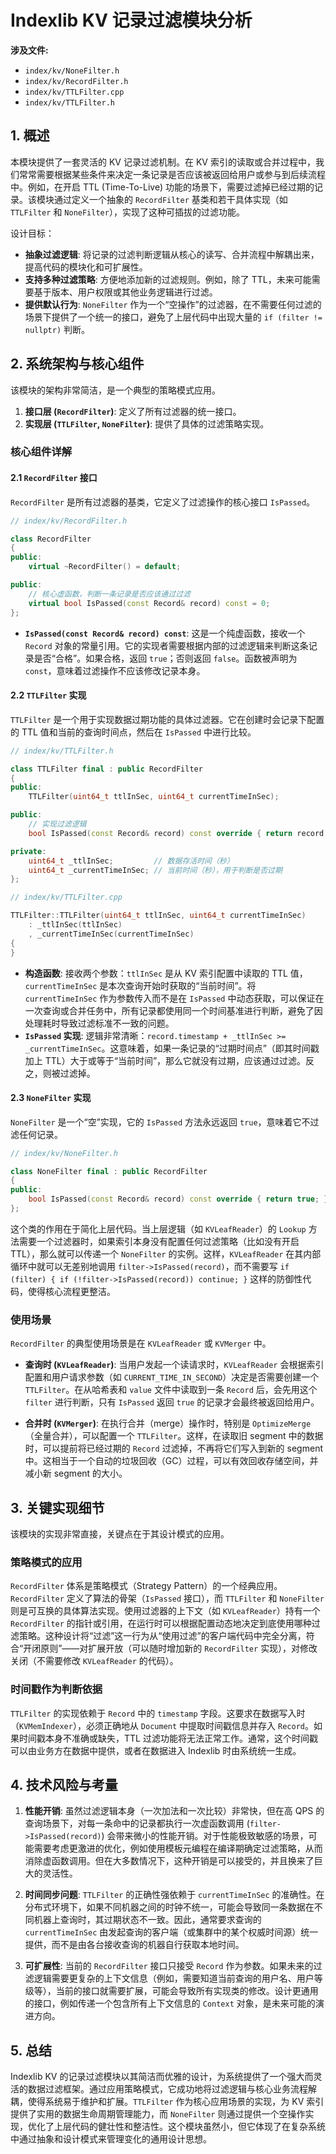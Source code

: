 
# Indexlib KV 记录过滤模块分析

**涉及文件:**

*   `index/kv/NoneFilter.h`
*   `index/kv/RecordFilter.h`
*   `index/kv/TTLFilter.cpp`
*   `index/kv/TTLFilter.h`

## 1. 概述

本模块提供了一套灵活的 KV 记录过滤机制。在 KV 索引的读取或合并过程中，我们常常需要根据某些条件来决定一条记录是否应该被返回给用户或参与到后续流程中。例如，在开启 TTL (Time-To-Live) 功能的场景下，需要过滤掉已经过期的记录。该模块通过定义一个抽象的 `RecordFilter` 基类和若干具体实现（如 `TTLFilter` 和 `NoneFilter`），实现了这种可插拔的过滤功能。

设计目标：

*   **抽象过滤逻辑**: 将记录的过滤判断逻辑从核心的读写、合并流程中解耦出来，提高代码的模块化和可扩展性。
*   **支持多种过滤策略**: 方便地添加新的过滤规则。例如，除了 TTL，未来可能需要基于版本、用户权限或其他业务逻辑进行过滤。
*   **提供默认行为**: `NoneFilter` 作为一个“空操作”的过滤器，在不需要任何过滤的场景下提供了一个统一的接口，避免了上层代码中出现大量的 `if (filter != nullptr)` 判断。

## 2. 系统架构与核心组件

该模块的架构非常简洁，是一个典型的策略模式应用。

1.  **接口层 (`RecordFilter`)**: 定义了所有过滤器的统一接口。
2.  **实现层 (`TTLFilter`, `NoneFilter`)**: 提供了具体的过滤策略实现。

### 核心组件详解

#### 2.1 `RecordFilter` 接口

`RecordFilter` 是所有过滤器的基类，它定义了过滤操作的核心接口 `IsPassed`。

```cpp
// index/kv/RecordFilter.h

class RecordFilter
{
public:
    virtual ~RecordFilter() = default;

public:
    // 核心虚函数，判断一条记录是否应该通过过滤
    virtual bool IsPassed(const Record& record) const = 0;
};
```

*   **`IsPassed(const Record& record) const`**: 这是一个纯虚函数，接收一个 `Record` 对象的常量引用。它的实现者需要根据内部的过滤逻辑来判断这条记录是否“合格”。如果合格，返回 `true`；否则返回 `false`。函数被声明为 `const`，意味着过滤操作不应该修改记录本身。

#### 2.2 `TTLFilter` 实现

`TTLFilter` 是一个用于实现数据过期功能的具体过滤器。它在创建时会记录下配置的 TTL 值和当前的查询时间点，然后在 `IsPassed` 中进行比较。

```cpp
// index/kv/TTLFilter.h

class TTLFilter final : public RecordFilter
{
public:
    TTLFilter(uint64_t ttlInSec, uint64_t currentTimeInSec);

public:
    // 实现过滤逻辑
    bool IsPassed(const Record& record) const override { return record.timestamp + _ttlInSec >= _currentTimeInSec; }

private:
    uint64_t _ttlInSec;         // 数据存活时间（秒）
    uint64_t _currentTimeInSec; // 当前时间（秒），用于判断是否过期
};

// index/kv/TTLFilter.cpp

TTLFilter::TTLFilter(uint64_t ttlInSec, uint64_t currentTimeInSec)
    : _ttlInSec(ttlInSec)
    , _currentTimeInSec(currentTimeInSec)
{
}
```

*   **构造函数**: 接收两个参数：`ttlInSec` 是从 KV 索引配置中读取的 TTL 值，`currentTimeInSec` 是本次查询开始时获取的“当前时间”。将 `currentTimeInSec` 作为参数传入而不是在 `IsPassed` 中动态获取，可以保证在一次查询或合并任务中，所有记录都使用同一个时间基准进行判断，避免了因处理耗时导致过滤标准不一致的问题。
*   **`IsPassed` 实现**: 逻辑非常清晰：`record.timestamp + _ttlInSec >= _currentTimeInSec`。这意味着，如果一条记录的“过期时间点”（即其时间戳加上 TTL）大于或等于“当前时间”，那么它就没有过期，应该通过过滤。反之，则被过滤掉。

#### 2.3 `NoneFilter` 实现

`NoneFilter` 是一个“空”实现，它的 `IsPassed` 方法永远返回 `true`，意味着它不过滤任何记录。

```cpp
// index/kv/NoneFilter.h

class NoneFilter final : public RecordFilter
{
public:
    bool IsPassed(const Record& record) const override { return true; }
};
```

这个类的作用在于简化上层代码。当上层逻辑（如 `KVLeafReader`）的 `Lookup` 方法需要一个过滤器时，如果索引本身没有配置任何过滤策略（比如没有开启 TTL），那么就可以传递一个 `NoneFilter` 的实例。这样，`KVLeafReader` 在其内部循环中就可以无差别地调用 `filter->IsPassed(record)`，而不需要写 `if (filter) { if (!filter->IsPassed(record)) continue; }` 这样的防御性代码，使得核心流程更整洁。

### 使用场景

`RecordFilter` 的典型使用场景是在 `KVLeafReader` 或 `KVMerger` 中。

*   **查询时 (`KVLeafReader`)**: 当用户发起一个读请求时，`KVLeafReader` 会根据索引配置和用户请求参数（如 `CURRENT_TIME_IN_SECOND`）决定是否需要创建一个 `TTLFilter`。在从哈希表和 `value` 文件中读取到一条 `Record` 后，会先用这个 `filter` 进行判断，只有 `IsPassed` 返回 `true` 的记录才会最终被返回给用户。

*   **合并时 (`KVMerger`)**: 在执行合并（merge）操作时，特别是 `OptimizeMerge`（全量合并），可以配置一个 `TTLFilter`。这样，在读取旧 segment 中的数据时，可以提前将已经过期的 `Record` 过滤掉，不再将它们写入到新的 segment 中。这相当于一个自动的垃圾回收（GC）过程，可以有效回收存储空间，并减小新 segment 的大小。

## 3. 关键实现细节

该模块的实现非常直接，关键点在于其设计模式的应用。

### 策略模式的应用

`RecordFilter` 体系是策略模式（Strategy Pattern）的一个经典应用。`RecordFilter` 定义了算法的骨架（`IsPassed` 接口），而 `TTLFilter` 和 `NoneFilter` 则是可互换的具体算法实现。使用过滤器的上下文（如 `KVLeafReader`）持有一个 `RecordFilter` 的指针或引用，在运行时可以根据配置动态地决定到底使用哪种过滤策略。这种设计将“过滤”这一行为从“使用过滤”的客户端代码中完全分离，符合“开闭原则”——对扩展开放（可以随时增加新的 `RecordFilter` 实现），对修改关闭（不需要修改 `KVLeafReader` 的代码）。

### 时间戳作为判断依据

`TTLFilter` 的实现依赖于 `Record` 中的 `timestamp` 字段。这要求在数据写入时（`KVMemIndexer`），必须正确地从 `Document` 中提取时间戳信息并存入 `Record`。如果时间戳本身不准确或缺失，TTL 过滤功能将无法正常工作。通常，这个时间戳可以由业务方在数据中提供，或者在数据进入 Indexlib 时由系统统一生成。

## 4. 技术风险与考量

1.  **性能开销**: 虽然过滤逻辑本身（一次加法和一次比较）非常快，但在高 QPS 的查询场景下，对每一条命中的记录都执行一次虚函数调用 (`filter->IsPassed(record)`) 会带来微小的性能开销。对于性能极致敏感的场景，可能需要考虑更激进的优化，例如使用模板元编程在编译期确定过滤策略，从而消除虚函数调用。但在大多数情况下，这种开销是可以接受的，并且换来了巨大的灵活性。

2.  **时间同步问题**: `TTLFilter` 的正确性强依赖于 `currentTimeInSec` 的准确性。在分布式环境下，如果不同机器之间的时钟不统一，可能会导致同一条数据在不同机器上查询时，其过期状态不一致。因此，通常要求查询的 `currentTimeInSec` 由发起查询的客户端（或集群中的某个权威时间源）统一提供，而不是由各台接收查询的机器自行获取本地时间。

3.  **可扩展性**: 当前的 `RecordFilter` 接口只接受 `Record` 作为参数。如果未来的过滤逻辑需要更复杂的上下文信息（例如，需要知道当前查询的用户名、用户等级等），当前的接口就需要扩展，可能会导致所有实现类的修改。设计更通用的接口，例如传递一个包含所有上下文信息的 `Context` 对象，是未来可能的演进方向。

## 5. 总结

Indexlib KV 的记录过滤模块以其简洁而优雅的设计，为系统提供了一个强大而灵活的数据过滤框架。通过应用策略模式，它成功地将过滤逻辑与核心业务流程解耦，使得系统易于维护和扩展。`TTLFilter` 作为核心应用场景的实现，为 KV 索引提供了实用的数据生命周期管理能力，而 `NoneFilter` 则通过提供一个空操作实现，优化了上层代码的健壮性和整洁性。这个模块虽然小，但它体现了在复杂系统中通过抽象和设计模式来管理变化的通用设计思想。
